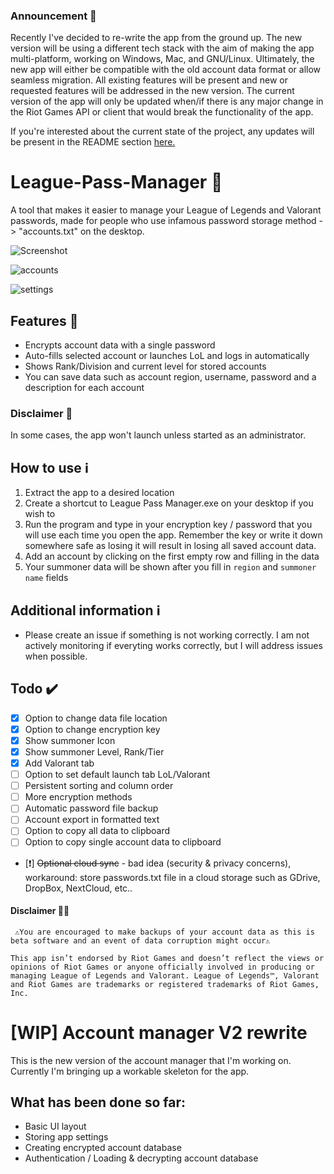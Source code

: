 ### Announcement 📢
Recently I've decided to re-write the app from the ground up. The new version will be using a different tech stack with the aim of making the app multi-platform, working on Windows, Mac, and GNU/Linux. Ultimately, the new app will either be compatible with the old account data format or allow seamless migration. All existing features will be present and new or requested features will be addressed in the new version. The current version of the app will only be updated when/if there is any major change in the Riot Games API or client that would break the functionality of the app.

If you're interested about the current state of the project, any updates will be present in the README section [here.](https://github.com/MELVARDEV/League-Pass-Manager/tree/rewrite)

# League-Pass-Manager 🔑
A tool that makes it easier to manage your League of Legends and Valorant passwords, made for people who use infamous password storage method -> "accounts.txt" on the desktop.

![Screenshot](https://user-images.githubusercontent.com/36396619/125109347-86481100-e0e3-11eb-9102-4ea4c95be81c.png)

![accounts](https://user-images.githubusercontent.com/36396619/125109392-94962d00-e0e3-11eb-8fa9-8b7985f138f9.png)

![settings](https://user-images.githubusercontent.com/36396619/125109402-9829b400-e0e3-11eb-90c4-29e6c730545d.png)


## Features 📃
- Encrypts account data with a single password
- Auto-fills selected account or launches LoL and logs in automatically
- Shows Rank/Division and current level for stored accounts
- You can save data such as account region, username, password and a description for each account

### Disclaimer 📢
In some cases, the app won't launch unless started as an administrator.

## How to use ℹ️
1. Extract the app to a desired location
1. Create a shortcut to League Pass Manager.exe on your desktop if you wish to
1. Run the program and type in your encryption key / password that you will use each time you open the app. Remember the key or write it down somewhere safe as losing it will result in losing all saved account data.
1. Add an account by clicking on the first empty row and filling in the data
2. Your summoner data will be shown after you fill in `region` and `summoner name` fields

## Additional information ℹ
- Please create an issue if something is not working correctly. I am not actively monitoring if everyting works correctly, but I will address issues when possible.
  
## Todo ✔️
- [x] Option to change data file location
- [x] Option to change encryption key
- [x] Show summoner Icon
- [x] Show summoner Level, Rank/Tier
- [x] Add Valorant tab
- [ ] Option to set default launch tab LoL/Valorant
- [ ] Persistent sorting and column order
- [ ] More encryption methods
- [ ] Automatic password file backup
- [ ] Account export in formatted text
- [ ] Option to copy all data to clipboard
- [ ] Option to copy single account data to clipboard
- [❗] ~~Optional cloud sync~~ - bad idea (security & privacy concerns), workaround: store passwords.txt file in a cloud storage such as GDrive, DropBox, NextCloud, etc..


#### Disclaimer 📢📢
`` ⚠️You are encouraged to make backups of your account data as this is beta software and an event of data corruption might occur⚠️``

``This app isn’t endorsed by Riot Games and doesn’t reflect the views or opinions of Riot Games or anyone officially involved in producing or managing League of Legends and Valorant. League of Legends™, Valorant and Riot Games are trademarks or registered trademarks of Riot Games, Inc.``

<h1>[WIP] Account manager V2 rewrite</h1>
This is the new version of the account manager that I'm working on. Currently I'm bringing up a workable skeleton for the app.

<h2>What has been done so far:</h2>
<ul>
  <li>Basic UI layout
  <li>Storing app settings
  <li>Creating encrypted account database
  <li>Authentication / Loading & decrypting account database
</ul>
